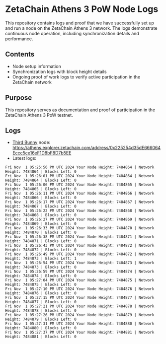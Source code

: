 # ZetaChain Athens 3 PoW Node Logs
This repository contains logs and proof that we have successfully set up and run a node on the ZetaChain Athens 3 network. The logs demonstrate continuous node operation, including synchronization details and performance.

## Contents
- Node setup information
- Synchronization logs with block height details
- Ongoing proof of work logs to verify active participation in the ZetaChain network

## Purpose
This repository serves as documentation and proof of participation in the ZetaChain Athens 3 PoW testnet.

## Logs

- [Third Bunny](https://thirdbunny.xyz/) node: https://athens.explorer.zetachain.com/address/0x225254d35dE666064Eccc5ce16eF1D8bF8D7b5EE
- Latest logs:
```
Fri Nov  1 05:25:56 PM UTC 2024 Your Node Height: 7484864 | Network Height: 7484864 | Blocks Left: 0
Fri Nov  1 05:26:01 PM UTC 2024 Your Node Height: 7484864 | Network Height: 7484864 | Blocks Left: 0
Fri Nov  1 05:26:06 PM UTC 2024 Your Node Height: 7484865 | Network Height: 7484865 | Blocks Left: 0
Fri Nov  1 05:26:11 PM UTC 2024 Your Node Height: 7484866 | Network Height: 7484866 | Blocks Left: 0
Fri Nov  1 05:26:17 PM UTC 2024 Your Node Height: 7484867 | Network Height: 7484867 | Blocks Left: 0
Fri Nov  1 05:26:22 PM UTC 2024 Your Node Height: 7484868 | Network Height: 7484868 | Blocks Left: 0
Fri Nov  1 05:26:27 PM UTC 2024 Your Node Height: 7484869 | Network Height: 7484869 | Blocks Left: 0
Fri Nov  1 05:26:33 PM UTC 2024 Your Node Height: 7484870 | Network Height: 7484870 | Blocks Left: 0
Fri Nov  1 05:26:38 PM UTC 2024 Your Node Height: 7484871 | Network Height: 7484871 | Blocks Left: 0
Fri Nov  1 05:26:43 PM UTC 2024 Your Node Height: 7484872 | Network Height: 7484872 | Blocks Left: 0
Fri Nov  1 05:26:49 PM UTC 2024 Your Node Height: 7484872 | Network Height: 7484873 | Blocks Left: 1
Fri Nov  1 05:26:54 PM UTC 2024 Your Node Height: 7484873 | Network Height: 7484873 | Blocks Left: 0
Fri Nov  1 05:26:59 PM UTC 2024 Your Node Height: 7484874 | Network Height: 7484874 | Blocks Left: 0
Fri Nov  1 05:27:04 PM UTC 2024 Your Node Height: 7484875 | Network Height: 7484875 | Blocks Left: 0
Fri Nov  1 05:27:10 PM UTC 2024 Your Node Height: 7484876 | Network Height: 7484876 | Blocks Left: 0
Fri Nov  1 05:27:15 PM UTC 2024 Your Node Height: 7484877 | Network Height: 7484877 | Blocks Left: 0
Fri Nov  1 05:27:21 PM UTC 2024 Your Node Height: 7484878 | Network Height: 7484878 | Blocks Left: 0
Fri Nov  1 05:27:26 PM UTC 2024 Your Node Height: 7484879 | Network Height: 7484879 | Blocks Left: 0
Fri Nov  1 05:27:31 PM UTC 2024 Your Node Height: 7484880 | Network Height: 7484880 | Blocks Left: 0
Fri Nov  1 05:27:37 PM UTC 2024 Your Node Height: 7484881 | Network Height: 7484881 | Blocks Left: 0
```
